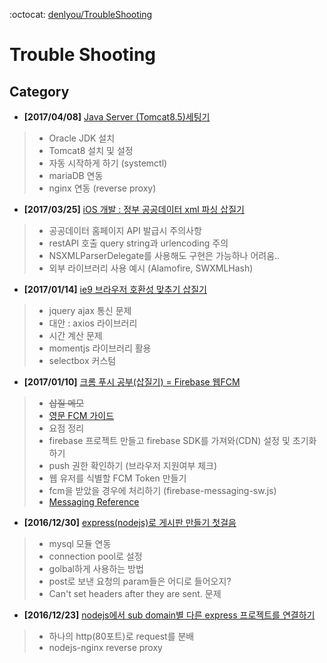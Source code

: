 :octocat: [denlyou/TroubleShooting](https://github.com/denlyou/TroubleShooting)
# Trouble Shooting

## Category

- **[2017/04/08]** [Java Server (Tomcat8.5)세팅기](server/tomcat8setting.md)
>- Oracle JDK 설치
>- Tomcat8 설치 및 설정
>  - 자동 시작하게 하기 (systemctl)
>- mariaDB 연동
>- nginx 연동 (reverse proxy)

- **[2017/03/25]** [iOS 개발 : 정부 공공데이터 xml 파싱 삽질기](ios_swift/xmlparse.md)
>- 공공데이터 홈페이지 API 발급시 주의사항
>  - restAPI 호출 query string과 urlencoding 주의
>- NSXMLParserDelegate를 사용해도 구현은 가능하나 어려움..
>- 외부 라이브러리 사용 예시 (Alamofire, SWXMLHash)

- **[2017/01/14]** [ie9 브라우저 호환성 맞추기 삽질기](frontend/ie9.md)
>- jquery ajax 통신 문제
>  - 대안 : axios 라이브러리
>- 시간 계산 문제
>  - momentjs 라이브러리 활용
>- selectbox 커스텀

- **[2017/01/10]** [크롬 푸시 공부(삽질기) = Firebase 웹FCM](firebase/web2fcm.md)
> - ~~삽질 메모~~
> - [영문 FCM 가이드](https://firebase.google.com/docs/cloud-messaging/js/client)
> - 요점 정리
>  - firebase 프로젝트 만들고 firebase SDK를 가져와(CDN) 설정 및 초기화하기
>  - push 권한 확인하기 (브라우저 지원여부 체크)
>  - 웹 유저를 식별할 FCM Token 만들기
>  - fcm을 받았을 경우에 처리하기 (firebase-messaging-sw.js)
>  - [Messaging Reference](https://firebase.google.com/docs/reference/js/firebase.messaging.Messaging)

- **[2016/12/30]** [express(nodejs)로 게시판 만들기 첫걸음](nodejs/firstboard.md)
> - mysql 모듈 연동
>  - connection pool로 설정
>  - golbal하게 사용하는 방법
> - post로 보낸 요청의 param들은 어디로 들어오지?
> -  Can't set headers after they are sent. 문제


- **[2016/12/23]** [nodejs에서 sub domain별 다른 express 프로젝트를 연결하기](server/reverseproxy.md)
> - 하나의 http(80포트)로 request를 분배
> - nodejs-nginx reverse proxy
